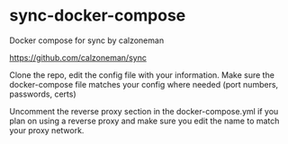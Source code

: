 # sync-docker-compose
Docker compose for sync by calzoneman

https://github.com/calzoneman/sync

Clone the repo, edit the config file with your information. Make sure the docker-compose file matches your config where needed (port numbers, passwords, certs)

Uncomment the reverse proxy section in the docker-compose.yml if you plan on using a reverse proxy and make sure you edit the name to match your proxy network.
